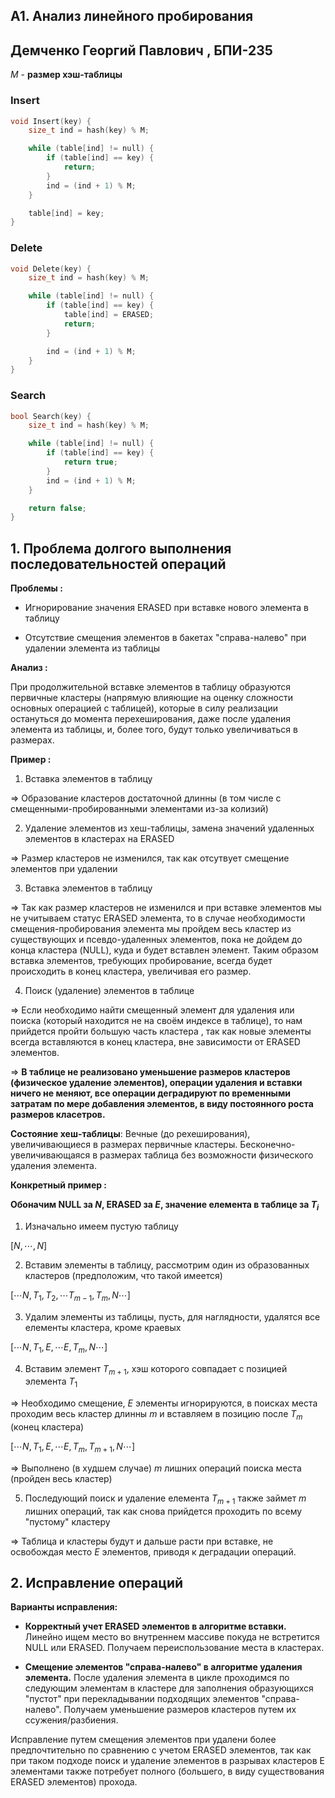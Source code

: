 ## A1. Анализ линейного пробирования

## Демченко Георгий Павлович , БПИ-235

$M$ - **размер хэш-таблицы**

### Insert

```cpp
void Insert(key) {
    size_t ind = hash(key) % M;

    while (table[ind] != null) {
        if (table[ind] == key) {
            return;
        }
        ind = (ind + 1) % M;
    }

    table[ind] = key;
}
```

### Delete

```cpp
void Delete(key) {
    size_t ind = hash(key) % M;

    while (table[ind] != null) {
        if (table[ind] == key) {
            table[ind] = ERASED;
            return;
        }

        ind = (ind + 1) % M;
    }
}
```

### Search

```cpp
bool Search(key) {
    size_t ind = hash(key) % M;

    while (table[ind] != null) {
        if (table[ind] == key) {
            return true;
        }
        ind = (ind + 1) % M;
    }

    return false;
}
```

## 1. Проблема долгого выполнения последовательностей операций

**Проблемы :**

- Игнорирование значения ERASED при вставке нового элемента в таблицу

- Отсутствие смещения элементов в бакетах "справа-налево" при удалении элемента из таблицы

**Анализ :**

При продолжительной вставке элементов в таблицу образуются первичные кластеры (напрямую влияющие на оценку сложности основных операцией с таблицей), которые в силу реализации остануться до момента перехеширования, даже после удаления элемента из таблицы, и, более того, будут только увеличиваться в размерах.

**Пример :**

1. Вставка элементов в таблицу

=> Образование кластеров достаточной длинны (в том числе с смещенными-пробированными элементами из-за колизий)

2. Удаление элементов из хеш-таблицы, замена значений удаленных элементов в кластерах на ERASED

=> Размер кластеров не изменился, так как отсутвует смещение элементов при удалении

3. Вставка элементов в таблицу

=> Так как размер кластеров не изменился и при вставке элементов мы не учитываем статус ERASED элемента, то в случае необходимости смещения-пробирования элемента мы пройдем весь кластер из существующих и псевдо-удаленных элементов, пока не дойдем до конца кластера (NULL), куда и будет вставлен элемент. Таким образом вставка элементов, требующих пробирование, всегда будет происходить в конец кластера, увеличивая его размер.

4. Поиск (удаление) элементов в таблице

=> Если необходимо найти смещенный элемент для удаления или поиска (который находится не на своём индексе в таблице), то нам прийдется пройти большую часть кластера , так как новые элементы всегда вставляются в конец кластера, вне зависимости от ERASED элементов.

=> **В таблице не реализовано уменьшение размеров кластеров (физическое удаление элементов), операции удаления и вставки ничего не меняют, все операции деградируют по временными затратам по мере добавления элементов, в виду постоянного роста размеров класетров.**

**Состояние хеш-таблицы**: Вечные (до рехеширования), увеличивающиеся в размерах первичные кластеры. Бесконечно-увеличивающаяся в размерах таблица без возможности физического удаления элемента.

**Конкретный пример :**

**Обоначим NULL за $\mathit{N}$, ERASED за $\mathit{E}$, значение елемента в таблице за $\mathit{T}_{i}$**

1. Изначально имеем пустую таблицу

$\left[ \mathit{N}, \cdots ,\mathit{N}\right]$

2. Вставим элементы в таблицу, рассмотрим один из образованных кластеров (предположим, что такой имеется)

$\left[ \cdots \mathit{N}, \mathit{T}_{1}, \mathit{T}_{2}, \cdots \mathit{T}_{m - 1}, \mathit{T}_{m},\mathit{N} \cdots \right]$

3. Удалим элементы из таблицы, пусть, для наглядности, удалятся все елементы кластера, кроме краевых

$\left[ \cdots \mathit{N}, \mathit{T}_{1}, \mathit{E}, \cdots \mathit{E}, \mathit{T}_{m},\mathit{N} \cdots \right]$

4. Вставим элемент $\mathit{T}_{m + 1}$, хэш которого совпадает с позицией элемента $\mathit{T}_{1}$

=> Необходимо смещение, $\mathit{E}$ элементы игнорируются, в поисках места проходим весь кластер длинны $m$ и вставляем в позицию после $\mathit{T}_{m}$ (конец кластера)

$\left[ \cdots \mathit{N}, \mathit{T}_{1}, \mathit{E}, \cdots \mathit{E}, \mathit{T}_{m}, \mathit{T}_{m + 1},\mathit{N} \cdots \right]$

=> Выполнено (в худшем случае) $m$ лишних операций поиска места (пройден весь кластер)

5. Последующий поиск и удаление елемента $\mathit{T}_{m+1}$ также займет $m$ лишних операций, так как снова прийдется проходить по всему "пустому" кластеру

=> Таблица и кластеры будут и дальше расти при вставке, не освобождая место $\mathit{E}$ элементов, приводя к деградации операций.

## 2. Исправление операций

**Варианты исправления:**

- **Корректный учет ERASED элементов в алгоритме вставки.** Линейно ищем место во внутреннем массиве покуда не встретится NULL или ERASED. Получаем переиспользование места в кластерах.

- **Смещение элементов "справа-налево" в алгоритме удаления элемента.** После удаления элемента в цикле проходимся по следующим элементам в кластере для заполнения образующихся "пустот" при перекладывании подходящих элементов "справа-налево". Получаем уменьшение размеров кластеров путем их ссужения/разбиения.


Исправление путем смещения элементов при удалени более предпочтительно по сравнению с учетом ERASED элементов, так как при таком подходе поиск и удаление элементов в разрывах кластеров E элементами также потребует полного (большего, в виду существования ERASED элементов) прохода.